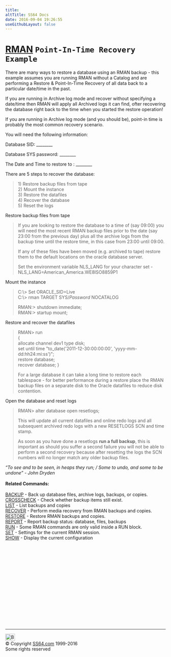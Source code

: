 ```yaml
---
title:
altTitle: SS64 Docs
date: 2016-09-04 19:26:55
useGithubLayout: false
---
```

<!-- #BeginLibraryItem "/Library/head_ora.lbi" --><!-- #EndLibraryItem --><h1><a href="rman.html">RMAN</a> <code>Point-In-Time Recovery Example </code></h1>
<p>There are many ways to restore a database using an RMAN backup - this example assumes you are running RMAN without a Catalog and are performing a Restore &amp; Point-In-Time Recovery of all data back to a particular date/time in the past. </p>
<p>If you are running in Archive log mode and recover without specifying a date/time then RMAN will apply all Archived logs it can find, ofter recovering the database right back to the time when you started the restore operation! </p>
<p>If you are running in Archive log mode (and you should be), point-in time is probably the most common recovery scenario. </p>
<p>You will need  the following information: </p>
<p>Database SID: ________ </p>
<p>Database SYS password: ________</p>
<p>The Date and Time to restore to : ________</p>
<p>There are  5 steps to   recover the database:</p>
<blockquote>
<p> 1) Restore backup files from tape <br>
2) Mount the  instance <br>
3) Restore the datafiles<br>
4) Recover the database<br> 
5) Reset the logs
</p>
</blockquote>
<p>Restore backup files from tape</p>
<blockquote>
<p>If you are looking to restore the database to a time of (say 09:00) you will need the most recent RMAN backup files prior to the date (say 23:00 from the previous day) plus all the archive logs from the backup time until the restore time, in this case from 23:00 until 09:00.</p>
<p>If any of these files have been moved (e.g. archived to tape) restore them to the default locations on the oracle database server.</p>
<p>Set the environment variable NLS_LANG for your character set - <br>
<span class="code">NLS_LANG=American_America.WE8ISO8859P1</span></p>
</blockquote>
<p>Mount the  instance</p>
<blockquote>
<p class="code">C:\&gt; Set ORACLE_SID=Live<br>
C:\&gt; rman TARGET SYS/<i>Password</i> NOCATALOG</p>
<p><span class="code">RMAN:&gt; shutdown immediate;<br>
RMAN:&gt; startup mount;</span></p>
</blockquote>
<p>Restore and recover the datafiles</p>
<blockquote>
<p class="code">RMAN&gt; run<br>
{<br>
allocate channel dev1 type disk;<br>
set until time "to_date('2011-12-30:00:00:00', 'yyyy-mm-dd:hh24:mi:ss')";<br>
restore database;<br>
recover database; }</p>
<p> For a large database it can take a long time to restore each tablespace - for better performance during a restore place the RMAN backup files on a separate disk to the Oracle datafiles to reduce disk contention. </p>
</blockquote>
<p>Open the database and reset logs </p>

<blockquote>
<p class="code">RMAN&gt; alter database open resetlogs; </p>
<p>This will update all current datafiles and online redo logs and all subsequent archived redo logs with a new RESETLOGS SCN and time stamp.</p>
<p>As soon as you have done a resetlogs <b>run a full backup</b>, this is important as should you suffer a second failure you will not be able to perform a second recovery because after resetting the logs the SCN numbers will no longer match any older backup files. </p>
</blockquote>
<p><i>“To see and to be seen, in heaps they run; / Some to undo, and some to be undone” - John Dryden</i><b><br>
      <br>
  Related Commands:<br>
<br>
</b> <a href="rman_backup.html">BACKUP</a> - Back up database files, archive logs, backups, or copies. <br>
<a href="rman_crosscheck.html">CROSSCHECK</a> - Check whether backup items still exist. <br>
<a href="rman_list.html">LIST</a> - List backups and copies <br>
<a href="rman_recover.html">RECOVER</a> - Perform media recovery from RMAN backups and copies. <br>
<a href="rman_restore.html">RESTORE</a> - Restore RMAN backups and copies.<br>
<a href="rman_report.html">REPORT</a> - Report backup status: database, files, backups <br>
<a href="rman_run.html">RUN</a> - Some RMAN commands are only valid inside a RUN block. <br>
<a href="rman_set.html">SET</a> - Settings for the current RMAN session. <br>
<a href="rman_show.html">SHOW</a> - Display the current configuration</p><!-- #BeginLibraryItem "/Library/foot_ora.lbi" --><p>
<!-- oracle-footer -->
<ins class="adsbygoogle" style="display:inline-block;width:300px;height:250px" data-ad-client="ca-pub-6140977852749469" data-ad-slot="4275490898"></ins>
<script>
(adsbygoogle = window.adsbygoogle || []).push({});
</script></p>
<hr>
<div id="bl" class="footer"><a href="rman_pitr_example.html#"><img src="../images/top.png" width="30" height="22" alt="Back to the Top"></a></div>
<div id="br" class="footer, tagline">© Copyright <a href="http://ss64.com/">SS64.com</a> 1999-2016<br>
Some rights reserved</div><!-- #EndLibraryItem -->

